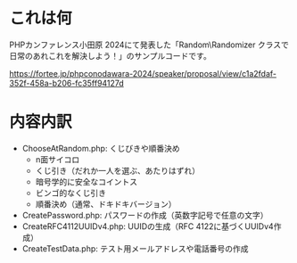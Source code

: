 # これは何
PHPカンファレンス小田原 2024にて発表した「Random\Randomizer クラスで日常のあれこれを解決しよう！」のサンプルコードです。

https://fortee.jp/phpconodawara-2024/speaker/proposal/view/c1a2fdaf-352f-458a-b206-fc35ff94127d

# 内容内訳
- ChooseAtRandom.php: くじびきや順番決め
    - n面サイコロ
    - くじ引き（だれか一人を選ぶ、あたりはずれ）
    - 暗号学的に安全なコイントス
    - ビンゴ的なくじ引き
    - 順番決め（通常、ドキドキバージョン）
- CreatePassword.php: パスワードの作成（英数字記号で任意の文字）
- CreateRFC4112UUIDv4.php: UUIDの生成（RFC 4122に基づくUUIDv4作成）
- CreateTestData.php: テスト用メールアドレスや電話番号の作成